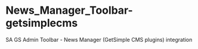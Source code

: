 News_Manager_Toolbar-getsimplecms
=================================

SA GS Admin Toolbar - News Manager (GetSimple CMS plugins) integration
